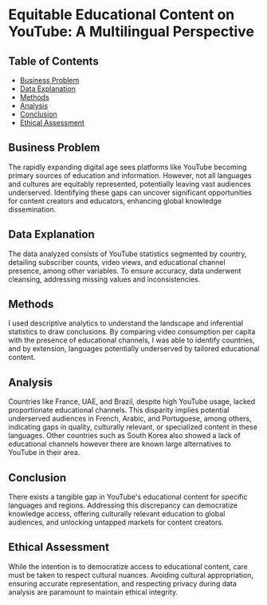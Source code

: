 # Equitable Educational Content on YouTube: A Multilingual Perspective

## Table of Contents
- [Business Problem](#business-problem)
- [Data Explanation](#data-explanation)
- [Methods](#methods)
- [Analysis](#analysis)
- [Conclusion](#conclusion)
- [Ethical Assessment](#ethical-assessment)

## Business Problem
The rapidly expanding digital age sees platforms like YouTube becoming primary sources of education and information. However, not all languages and cultures are equitably represented, potentially leaving vast audiences underserved. Identifying these gaps can uncover significant opportunities for content creators and educators, enhancing global knowledge dissemination.

## Data Explanation
The data analyzed consists of YouTube statistics segmented by country, detailing subscriber counts, video views, and educational channel presence, among other variables. To ensure accuracy, data underwent cleansing, addressing missing values and inconsistencies.

## Methods
I used descriptive analytics to understand the landscape and inferential statistics to draw conclusions. By comparing video consumption per capita with the presence of educational channels, I was able to identify countries, and by extension, languages potentially underserved by tailored educational content.

## Analysis
Countries like France, UAE, and Brazil, despite high YouTube usage, lacked proportionate educational channels. This disparity implies potential underserved audiences in French, Arabic, and Portuguese, among others, indicating gaps in quality, culturally relevant, or specialized content in these languages. Other countries such as South Korea also showed a lack of educational channels however there are known large alternatives to YouTube in their area.

## Conclusion
There exists a tangible gap in YouTube's educational content for specific languages and regions. Addressing this discrepancy can democratize knowledge access, offering culturally relevant education to global audiences, and unlocking untapped markets for content creators.

## Ethical Assessment
While the intention is to democratize access to educational content, care must be taken to respect cultural nuances. Avoiding cultural appropriation, ensuring accurate representation, and respecting privacy during data analysis are paramount to maintain ethical integrity.
